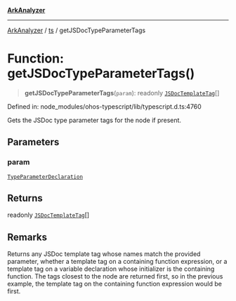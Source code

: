 [**ArkAnalyzer**](../../../../README.md)

***

[ArkAnalyzer](../../../../globals.md) / [ts](../README.md) / getJSDocTypeParameterTags

# Function: getJSDocTypeParameterTags()

> **getJSDocTypeParameterTags**(`param`): readonly [`JSDocTemplateTag`](../interfaces/JSDocTemplateTag.md)[]

Defined in: node\_modules/ohos-typescript/lib/typescript.d.ts:4760

Gets the JSDoc type parameter tags for the node if present.

## Parameters

### param

[`TypeParameterDeclaration`](../interfaces/TypeParameterDeclaration.md)

## Returns

readonly [`JSDocTemplateTag`](../interfaces/JSDocTemplateTag.md)[]

## Remarks

Returns any JSDoc template tag whose names match the provided
parameter, whether a template tag on a containing function
expression, or a template tag on a variable declaration whose
initializer is the containing function. The tags closest to the
node are returned first, so in the previous example, the template
tag on the containing function expression would be first.
